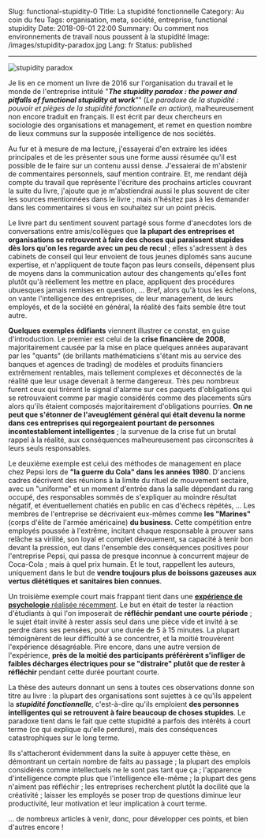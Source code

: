 Slug: functional-stupidity-0
Title: La stupidité fonctionnelle
Category: Au coin du feu
Tags: organisation, meta, société, entreprise, functional stupidity
Date: 2018-09-01 22:00
Summary: Ou comment nos environnements de travail nous poussent à la stupidité
Image: /images/stupidity-paradox.jpg
Lang: fr
Status: published

___

![stupidity paradox][cover]

Je lis en ce moment un livre de 2016 sur l'organisation du travail et le monde de
l'entreprise intitulé "_**The stupidity paradox : the power and pitfalls of
functional stupidity at work**"_" (_Le paradoxe de la stupidité : pouvoir et pièges
de la stupidité fonctionnelle en action_), malheureusement non encore
traduit en français. Il est écrit par deux chercheurs en sociologie des
organisations et management, et remet en question nombre de lieux communs sur
la supposée intelligence de nos sociétés.

Au fur et à mesure de ma lecture,
j'essayerai d'en extraire les idées principales et de les présenter sous une
forme aussi résumée qu'il est possible de le faire sur un contenu aussi dense.
J'essaierai de m'abstenir de commentaires personnels, sauf mention contraire.
Et, me rendant déjà compte du travail que représente l'écriture des prochains
articles couvrant la suite du livre, j'ajoute que je
m'abstiendrai aussi le plus souvent de citer les sources mentionnées dans le
livre ; mais n'hésitez pas à les demander dans les commentaires si vous en
souhaitez sur un point précis.

Le livre part du sentiment souvent partagé sous forme d'anecdotes lors de
conversations entre amis/collègues que **la plupart des entreprises et
organisations se retrouvent à faire des choses qui paraissent stupides dès lors
qu'on les regarde avec un peu de recul** ; elles s'adressent à des cabinets de
conseil qui leur envoient de tous jeunes diplomés sans aucune expertise, et
n'appliquent de toute façon pas leurs conseils, dépensent plus de moyens dans la
communication autour des changements qu'elles font plutôt qu'à réellement les
mettre en place, appliquent des procédures ubuesques jamais remises en
question, ... Bref, alors qu'à tous les échelons, on vante l'intelligence des
entreprises, de leur management, de leurs employés, et de la société en général,
la réalité des faits semble être tout autre.

**Quelques exemples édifiants** viennent illustrer ce constat, en guise
d'introduction. Le premier est celui de la **crise
financière de 2008**, majoritairement causée par la mise en place quelques années
auparavant par les "quants" (de brillants mathématiciens s'étant mis au service
des banques et agences de trading) de modèles et produits financiers extrêmement
rentables, mais tellement complexes et déconnectés de la réalité que leur usage
devenait à terme dangereux. Très peu nombreux furent ceux qui tirèrent le signal
d'alarme sur ces paquets d'obligations qui se retrouvaient comme par magie
considérés comme des placements sûrs alors qu'ils étaient composés
majoritairement d'obligations pourries. **On ne peut que s'étonner de
l'aveuglément général qui était devenu la norme dans ces entreprises qui
regorgeaient pourtant de personnes incontestablement intelligentes** ; la
survenue de la crise fut un brutal rappel à la réalité, aux conséquences
malheureusement pas circonscrites à leurs seuls responsables.

Le deuxième exemple est celui des méthodes de management en place chez Pepsi
lors de **"la guerre du Cola" dans les années 1980**. D'anciens cadres décrivent
des réunions à la limite du rituel de mouvement sectaire, avec un
"uniforme" et un moment d'entrée dans la salle dépendant du rang occupé, des
responsables sommés de s'expliquer au moindre résultat négatif, et
éventuellement chatiés en public en cas d'échecs répétés, ... Les membres de
l'entreprise se décrivaient eux-mêmes comme **les "Marines"** (corps d'élite de
l'armée américaine) **du business**. Cette compétition entre employés poussée à
l'extrême, incitant chaque responsable à prouver sans relâche sa virilité, son
loyal et complet dévouement, sa
capacité à tenir bon devant la pression, eut dans l'ensemble des conséquences
positives pour l'entreprise Pepsi, qui passa de presque inconnue à concurrent
majeur de Coca-Cola ; mais à quel prix humain. Et le tout, rappellent les
auteurs, uniquement dans le but de **vendre toujours plus de boissons gazeuses aux vertus
diététiques et sanitaires bien connues**.

Un troisième exemple court mais frappant tient dans une [**expérience de
psychologie** réalisée récemment][just-think]. Le but en était de tester la réaction
d'étudiants à qui l'on imposerait de **réfléchir pendant une courte période** ; le
sujet était invité à rester assis seul dans une pièce vide et invité à se perdre
dans ses pensées, pour une durée de 5 à 15 minutes. La plupart témoignèrent de
leur difficulté à se concentrer, et la moitié trouvèrent l'expérience
désagréable. Pire encore, dans une autre version de l'expérience, **près de la
moitié des participants préférèrent s'infliger de faibles décharges électriques
pour se "distraire" plutôt que de rester à réfléchir** pendant cette durée
pourtant courte.

La thèse des auteurs donnant un sens à toutes ces observations donne son titre
au livre : la plupart des organisations sont
sujettes à ce qu'ils appelent la _**stupidité fonctionnelle**_, c'est-à-dire
qu'ils emploient **des personnes intelligentes qui se retrouvent à faire beaucoup
de choses stupides**. Le paradoxe tient dans le fait que cette stupidité
a parfois des intérêts à court terme (ce qui explique qu'elle perdure), mais
des conséquences catastrophiques sur le long terme.

Ils s'attacheront évidemment dans la suite à appuyer cette thèse, en démontrant
un certain nombre de faits au passage ; la plupart des emplois considérés comme intellectuels ne le sont pas tant que ça ; l'apparence d'intelligence compte plus que l'intelligence elle-même ; la plupart des gens n'aiment pas réfléchir ; les
entreprises recherchent plutôt la docilité que la créativité ; laisser les
employés se poser trop de questions diminue leur productivité, leur motivation
et leur implication à court terme.

... de nombreux articles à venir, donc, pour développer ces points, et bien
d'autres encore !

[cover]: {filename}/images/stupidity-paradox.jpg
[just-think]: https://wjh-www.harvard.edu/~dtg/WILSON%20ET%20AL%202014.pdf
